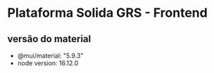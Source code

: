 # Plataforma Solida GRS - Frontend

## versão do material

- @mui/material: "5.9.3"
- node version: 16.12.0
